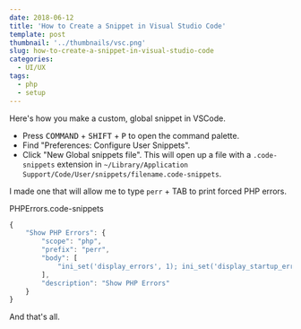 ```yaml
---
date: 2018-06-12
title: 'How to Create a Snippet in Visual Studio Code'
template: post
thumbnail: '../thumbnails/vsc.png'
slug: how-to-create-a-snippet-in-visual-studio-code
categories:
  - UI/UX
tags:
  - php
  - setup
---
```


Here's how you make a custom, global snippet in VSCode.

- Press <kbd>COMMAND</kbd> + <kbd>SHIFT</kbd> + <kbd>P</kbd> to open the command palette.
- Find "Preferences: Configure User Snippets".
- Click "New Global snippets file". This will open up a file with a `.code-snippets` extension in `~/Library/Application Support/Code/User/snippets/filename.code-snippets`.

I made one that will allow me to type `perr` + TAB to print forced PHP errors.

<div class="filename">PHPErrors.code-snippets</div>

```js
{
	"Show PHP Errors": {
		"scope": "php",
		"prefix": "perr",
		"body": [
			"ini_set('display_errors', 1); ini_set('display_startup_errors', 1); error_reporting(E_ALL);"
		],
		"description": "Show PHP Errors"
	}
}
```

And that's all.
